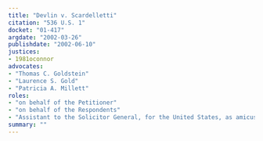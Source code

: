 ```yaml
---
title: "Devlin v. Scardelletti"
citation: "536 U.S. 1"
docket: "01-417"
argdate: "2002-03-26"
publishdate: "2002-06-10"
justices:
- 1981oconnor
advocates:
- "Thomas C. Goldstein"
- "Laurence S. Gold"
- "Patricia A. Millett"
roles:
- "on behalf of the Petitioner"
- "on behalf of the Respondents"
- "Assistant to the Solicitor General, for the United States, as amicus curiae, supporting the Respondents"
summary: ""
---
```


